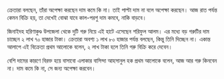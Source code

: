 ক্রেতারা বলছেন, তাঁরা অপেক্ষা করছেন দাম কমে কি না। তাই পাল্টা দাম না বলে অপেক্ষা করছেন। আজ রাত পর্যন্ত কেমন বিক্রি হয়, তা দেখেই বোঝা যাবে কাল-পরশু দাম কমবে, নাকি বাড়বে।

জিনাইদহ হরিণাকুণ্ড উপজেলা থেকে দুটি গরু নিয়ে এই হাটে এসেছেন শরিফুল আলম। এর মধ্যে বড় গরুটির দাম চাচ্ছেন ২ লাখ ৭০ হাজার টাকা। ক্রেতারা অবশ্য ১ লাখ ৮০ হাজার পর্যন্ত বলছেন, কিন্তু তিনি দিচ্ছেন না। একান্ত আলাপে এই বিক্রেতা প্রথম আলোকে বলেন, ২ লাখ টাকা হলে তিনি গরু বিক্রি করে দেবেন।

বেশি দামের কারণে বিরক্ত হয়ে বাসাবো এলাকার বাসিন্দা আহসানুল হক প্রথম আলোকে বলেন, আজ আর গরু কিনবেন না। দাম কমে কি না, সে জন্য অপেক্ষা করবেন।
